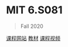 # MIT 6.S081
> Fall 2020

[课程网站](https://pdos.csail.mit.edu/6.828/2020/schedule.html)
[教材](https://pdos.csail.mit.edu/6.828/2020/xv6/book-riscv-rev1.pdf)
[课程视频](https://www.bilibili.com/video/BV19k4y1C7kA/?vd_source=4c59579fed55975b28a4baaa4aa0b0be)
